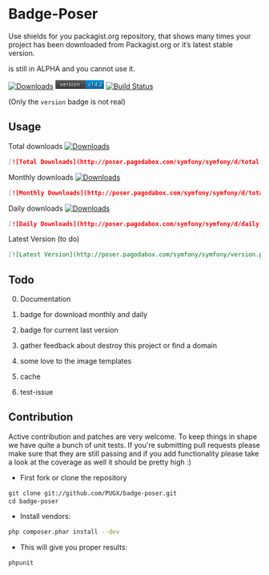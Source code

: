 Badge-Poser
===========

Use shields for you packagist.org repository, that shows many times your project has been downloaded from Packagist.org
or it’s latest stable version.

is still in ALPHA and you cannot use it.



[![Downloads](http://poser.pagodabox.com/symfony/symfony/d/total.png)](https://packagist.org/pugx/badge-poser) [![Latest Version](version.png)](https://packagist.org/pugx/badge-poser)
[![Build Status](https://secure.travis-ci.org/PUGX/badge-poser.png)](http://travis-ci.org/PUGX/badge-poser)

(Only the `version` badge is not real)

## Usage

Total downloads [![Downloads](http://poser.pagodabox.com/symfony/symfony/d/total.png)](https://packagist.org/pugx/badge-poser)
```md
[![Total Downloads](http://poser.pagodabox.com/symfony/symfony/d/total.png)](https://packagist.org/symfony/symfony)
```

Monthly downloads [![Downloads](http://poser.pagodabox.com/symfony/symfony/d/monthly.png)](https://packagist.org/symfony/symfony)
```md
[![Monthly Downloads](http://poser.pagodabox.com/symfony/symfony/d/total.png)](https://packagist.org/symfony/symfony)
```

Daily downloads  [![Downloads](http://poser.pagodabox.com/symfony/symfony/d/daily.png)](https://packagist.org/symfony/symfony)
```md
[![Daily Downloads](http://poser.pagodabox.com/symfony/symfony/d/daily.png)](https://packagist.org/symfony/symfony)
```

Latest Version (to do)
```md
[![Latest Version](http://poser.pagodabox.com/symfony/symfony/version.png](https://packagist.org/symfony/symfony)
```

## Todo

0. Documentation

1. badge for download monthly and daily

2. badge for current last version

3. gather feedback about destroy this project or find a domain

4. some love to the image templates

5. cache

6. test-issue

## Contribution

Active contribution and patches are very welcome.
To keep things in shape we have quite a bunch of unit tests. If you're submitting pull requests please
make sure that they are still passing and if you add functionality please
take a look at the coverage as well it should be pretty high :)

- First fork or clone the repository

```
git clone git://github.com/PUGX/badge-poser.git
cd badge-poser
```

- Install vendors:

``` bash
php composer.phar install --dev
```

- This will give you proper results:

``` bash
phpunit
```

